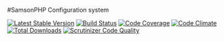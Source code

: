 #SamsonPHP Configuration system
 
[![Latest Stable Version](https://poser.pugx.org/samsonos/php_config/v/stable.svg)](https://packagist.org/packages/samsonos/php_config) 
[![Build Status](https://travis-ci.org/samsonos/php_config.png)](https://travis-ci.org/samsonos/php_config) 
[![Code Coverage](https://scrutinizer-ci.com/g/samsonos/php_config/badges/coverage.png?b=master)](https://scrutinizer-ci.com/g/samsonos/php_config/?branch=master)
[![Code Climate](https://codeclimate.com/github/samsonos/php_config/badges/gpa.svg)](https://codeclimate.com/github/samsonos/php_config) 
[![Total Downloads](https://poser.pugx.org/samsonos/php_config/downloads.svg)](https://packagist.org/packages/samsonos/php_config)
[![Scrutinizer Code Quality](https://scrutinizer-ci.com/g/samsonos/php_config/badges/quality-score.png?b=master)](https://scrutinizer-ci.com/g/samsonos/php_config/?branch=master)

